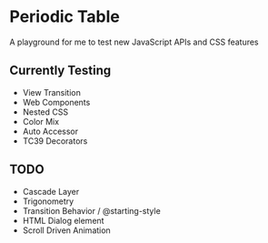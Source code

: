 # Periodic Table
A playground for me to test new JavaScript APIs and CSS features

## Currently Testing
- View Transition
- Web Components
- Nested CSS
- Color Mix
- Auto Accessor
- TC39 Decorators

## TODO
- Cascade Layer
- Trigonometry
- Transition Behavior / @starting-style
- HTML Dialog element
- Scroll Driven Animation